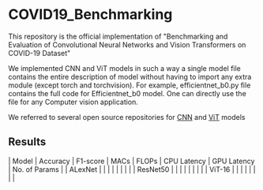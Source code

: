 # COVID19_Benchmarking

This repository is the official implementation of "Benchmarking and Evaluation of Convolutional Neural Networks and Vision Transformers on COVID-19 Dataset" 


We implemented CNN and ViT models in such a way a single model file contains the entire description of model without having to import any extra module (except torch and torchvision). For example, efficientnet_b0.py file contains the full code for Efficientnet_b0 model. One can directly use the file for any Computer vision application.  


We referred to several open source repositories for [CNN](https://github.com/pytorch/vision/tree/main/torchvision/models) and [ViT](https://github.com/lucidrains/vit-pytorch) models 

## Results


| Model | Accuracy | F1-score | MACs | FLOPs | CPU Latency | GPU Latency | No. of Params | 
| ALexNet |  |  |  |  |  |  |  |
| ResNet50  |  |  |  |  |  |  |  |
| ViT-16 |  |  |  |  |  |  |  |


